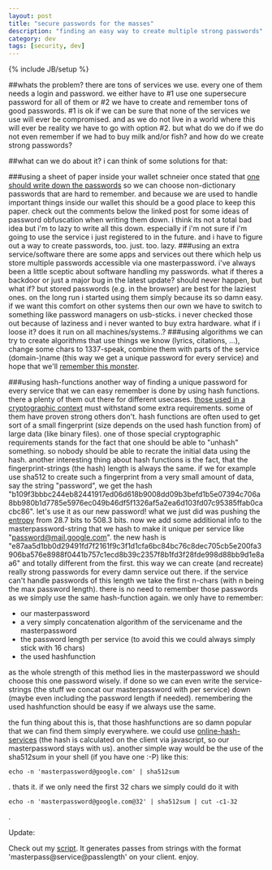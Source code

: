 ```yaml
---
layout: post
title: "secure passwords for the masses"
description: "finding an easy way to create multiple strong passwords"
category: dev
tags: [security, dev]
---
```

{% include JB/setup %}

##whats the problem?
there are tons of services we use. every one of them needs a login and password. we either have to #1 use one supersecure password for all of them or #2 we have to create and remember tons of good passwords. #1 is ok if we can be sure that none of the services we use will ever be compromised. and as we do not live in a world where this will ever be reality we have to go with option #2. but what do we do if we do not even remember if we had to buy milk and/or fish? and how do we create strong passwords?

##what can we do about it?
i can think of some solutions for that:

###using a sheet of paper inside your wallet
schneier once stated that [one should write down the passwords](http://www.schneier.com/blog/archives/2005/06/write_down_your.html) so we can choose non-dictionary passwords that are hard to remember. and because we are used to handle important things inside our wallet this should be a good place to keep this paper. check out the comments below the linked post for some ideas of password obfuscation when writing them down. i think its not a total bad idea but i'm to lazy to write all this down. especially if i'm not sure if i'm going to use the service i just registered to in the future. and i have to figure out a way to create passwords, too. just. too. lazy.
###using an extra service/software
there are some apps and services out there which help us store multiple passwords accessible via one masterpassword. i've always been a little sceptic about software handling my passwords. what if theres a backdoor or just a major bug in the latest update? should never happen, but what if? but stored passwords (e.g. in the browser) are best for the laziest ones. on the long run i started using them simply because its so damn easy. if we want this comfort on other systems then our own we have to switch to something like password managers on usb-sticks. i never checked those out because of laziness and i never wanted to buy extra hardware. what if i loose it? does it run on all machines/systems..? 
###using algorithms
we can try to create algorithms that use things we know (lyrics, citations, ...), change some chars to 1337-speak, combine them with parts of the service (domain-)name (this way we get a unique password for every service) and hope that we'll [remember this monster](http://xkcd.com/936/). 

###using hash-functions
another way of finding a unique password for every service that we can easy remember is done by using hash functions. there a plenty of them out there for different usecases. [those used in a cryptographic context](http://en.wikipedia.org/wiki/Cryptographic_hash_function) must withstand some extra requirements. some of them have proven strong others don't. hash functions are often used to get sort of a small fingerprint (size depends on the used hash function from) of large data (like binary files). one of those special cryptographic requirements stands for the fact that one should be able to "unhash" something. so nobody should be able to recrate the initial data using the hash. another interesting thing about hash functions is the fact, that the fingerprint-strings (the hash) length is always the same. if we for example use sha512 to create such a fingerprint from a very small amount of data, say the string "password", we get the hash "b109f3bbbc244eb82441917ed06d618b9008dd09b3befd1b5e07394c706a8bb980b1d7785e5976ec049b46df5f1326af5a2ea6d103fd07c95385ffab0cacbc86". let's use it as our new password! what we just did was pushing the [entropy](http://en.wikipedia.org/wiki/Password_strength#Entropy_as_a_measure_of_password_strength) from 28.7 bits to 508.3 bits. now we add some additional info to the masterpassword-string that we hash to make it unique per service like "password@mail.google.com". the new hash is "e87aa5d1bb0d29491fd7f2161f9c3f1d1cfa6bc84bc76c8dec705cb5e200fa3906ba576e8988f0441b757c1ecd8b39c2357f8b1fd3f28fde998d88bb9d1e8aa6" and totally different from the first. this way we can create (and recreate) really strong passwords for every damn service out there. if the service can't handle passwords of this length we take the first n-chars (with n being the max password length). there is no need to remember those passwords as we simply use the same hash-function again. we only have to remember:
- our masterpassword
- a very simply concatenation algorithm of the servicename and the masterpassword 
- the password length per service (to avoid this we could always simply stick with 16 chars)
- the used hashfunction

as the whole strength of this method lies in the masterpassword we should choose this one password wisely. if done so we can even write the service-strings (the stuff we concat our masterpassword with per service) down (maybe even including the password length if needed). remembering the used hashfunction should be easy if we always use the same.

the fun thing about this is, that those hashfunctions are so damn popular that we can find them simply everywhere. we could use [online-hash-services](http://caligatio.github.com/jsSHA/) (the hash is calculated on the client via javascript, so our masterpassword stays with us). another simple way would be the use of the sha512sum in your shell (if you have one :-P) like this: 

    echo -n 'masterpassword@google.com' | sha512sum

. thats it. if we only need the first 32 chars we simply could do it with 
   
    echo -n 'masterpassword@google.com@32' | sha512sum | cut -c1-32
.

Update:

Check out my [script](/assets/static/hashed_passes.html). It generates passes from strings with the format 'masterpass@service@passlength' on your client. enjoy.
